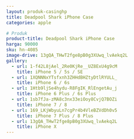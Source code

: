 ```yaml
---
layout: produk-casinghp
title: Deadpool Shark iPhone Case
categories: apple

# Produk
product-title: Deadpool Shark iPhone Case
harga: 90000
sku: hn-4085
image-drive: 13gQA_THwT2fge8pB0g3XUwq_lvAekq2L
gallery:
  - url: 1-f42L8jAel_2Re0KjRe__UZ8ExU4g9cM
    title: iPhone 5 / 5s / SE
  - url: 1XQNNNxYTsfxnh3ZHHdBHZtyDtlRYULL_
    title: iPhone 6 / 6s
  - url: 1Htb9ljSe4hydu-R8FgIK_RlEngetAu_j
    title: iPhone 6 Plus / 6s Plus
  - url: 1sb7fJa-zMA8c3nx33eiOoy8CvjQ7BOZi
    title: iPhone 7 / 8
  - url: 169_LKjWbyuLn7cgPr4b4VleBZVdDh0v5
    title: iPhone 7 Plus / 8 Plus
  - url: 13gQA_THwT2fge8pB0g3XUwq_lvAekq2L
    title: iPhone X
---
```

